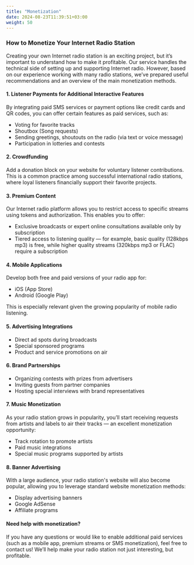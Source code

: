 ```yaml
---
title: "Monetization"
date: 2024-08-23T11:39:51+03:00
weight: 50
---
```


### How to Monetize Your Internet Radio Station

Creating your own Internet radio station is an exciting project, but it’s important to understand how to make it profitable.
Our service handles the technical side of setting up and supporting Internet radio. However, based on our experience working with many radio stations, we’ve prepared useful recommendations and an overview of the main monetization methods.


#### 1. Listener Payments for Additional Interactive Features

By integrating paid SMS services or payment options like credit cards and QR codes, you can offer certain features as paid services, such as:

- Voting for favorite tracks
- Shoutbox (Song requests)
- Sending greetings, shoutouts on the radio (via text or voice message)
- Participation in lotteries and contests

#### 2. Crowdfunding

Add a donation block on your website for voluntary listener contributions. This is a common practice among successful international radio stations, where loyal listeners financially support their favorite projects.

#### 3. Premium Content
Our Internet radio platform allows you to restrict access to specific streams using tokens and authorization. This enables you to offer:

- Exclusive broadcasts or expert online consultations available only by subscription
- Tiered access to listening quality — for example, basic quality (128kbps mp3) is free, while higher quality streams (320kbps mp3 or FLAC) require a subscription

#### 4. Mobile Applications
Develop both free and paid versions of your radio app for:

- iOS (App Store)
- Android (Google Play)

This is especially relevant given the growing popularity of mobile radio listening.

#### 5. Advertising Integrations
- Direct ad spots during broadcasts
- Special sponsored programs
- Product and service promotions on air

#### 6. Brand Partnerships
- Organizing contests with prizes from advertisers
- Inviting guests from partner companies
- Hosting special interviews with brand representatives

#### 7. Music Monetization
As your radio station grows in popularity, you’ll start receiving requests from artists and labels to air their tracks — an excellent monetization opportunity:
- Track rotation to promote artists
- Paid music integrations
- Special music programs supported by artists

#### 8. Banner Advertising

With a large audience, your radio station's website will also become popular, allowing you to leverage standard website monetization methods:

- Display advertising banners
- Google AdSense
- Affiliate programs

#### Need help with monetization?
If you have any questions or would like to enable additional paid services (such as a mobile app, premium streams or SMS monetization), feel free to contact us! We’ll help make your radio station not just interesting, but profitable.